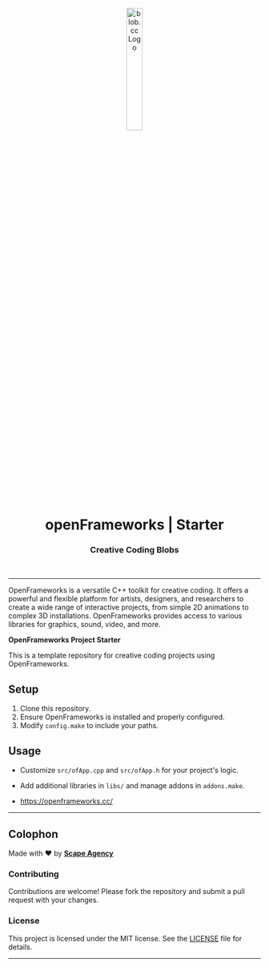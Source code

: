 <p align="center">
    <img src="https://github.com/scape-agency/blob.cc/blob/54daa7b589f4294c7858b362013eb57ea525ab4e/res/logo/logo-07-topaz%400.3x.png" width="25%" height="25%" alt="blob.cc Logo">
</p>
<h1 align='center' style='border-bottom: none;'>openFrameworks | Starter</h1>
<h3 align='center'>Creative Coding Blobs</h3>
<br/>

---

OpenFrameworks is a versatile C++ toolkit for creative coding. It offers a powerful and flexible platform for artists, designers, and researchers to create a wide range of interactive projects, from simple 2D animations to complex 3D installations. OpenFrameworks provides access to various libraries for graphics, sound, video, and more.

**OpenFrameworks Project Starter**

This is a template repository for creative coding projects using OpenFrameworks.

## Setup

1. Clone this repository.
2. Ensure OpenFrameworks is installed and properly configured.
3. Modify `config.make` to include your paths.

## Usage

- Customize `src/ofApp.cpp` and `src/ofApp.h` for your project's logic.
- Add additional libraries in `libs/` and manage addons in `addons.make`.



- https://openframeworks.cc/

---

## Colophon

Made with ❤️ by **[Scape Agency](https://www.scape.agency)**

### Contributing

Contributions are welcome! Please fork the repository and submit a pull request with your changes.

### License

This project is licensed under the MIT license. See the [LICENSE](LICENSE) file for details.

---
